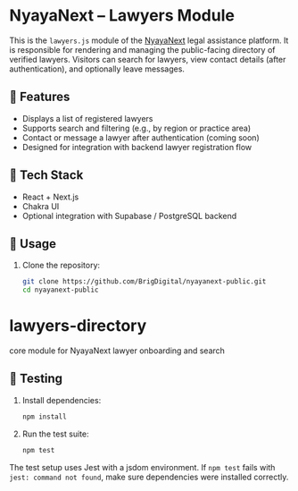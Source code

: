 # NyayaNext – Lawyers Module

This is the `lawyers.js` module of the [NyayaNext](https://www.nyayanext.com) legal assistance platform. It is responsible for rendering and managing the public-facing directory of verified lawyers. Visitors can search for lawyers, view contact details (after authentication), and optionally leave messages.

## 📌 Features

- Displays a list of registered lawyers
- Supports search and filtering (e.g., by region or practice area)
- Contact or message a lawyer after authentication (coming soon)
- Designed for integration with backend lawyer registration flow

## 🧩 Tech Stack

- React + Next.js
- Chakra UI
- Optional integration with Supabase / PostgreSQL backend

## 🔧 Usage

1. Clone the repository:
   ```bash
   git clone https://github.com/BrigDigital/nyayanext-public.git
   cd nyayanext-public
# lawyers-directory
core module for NyayaNext lawyer onboarding and search

## 🧪 Testing

1. Install dependencies:
   ```bash
   npm install
   ```
2. Run the test suite:
   ```bash
   npm test
   ```

The test setup uses Jest with a jsdom environment. If `npm test` fails with `jest: command not found`, make sure dependencies were installed correctly.
